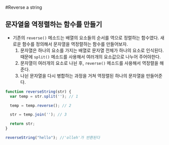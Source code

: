 #Reverse a string

## 문자열을 역정렬하는 함수를 만들기
- 기존의 `reverse()` 메소드는 배열의 요소들의 순서를 역으로 정렬하는 함수였다. 새로운 함수를 정의해서 문자열을 역정렬하는 함수를 만들어보자.
  1. 문자열은 하나의 요소를 가지는 배열로 문자열 전체가 하나의 요소로 인식된다. 때문에 `split()` 메소드를 사용해서 여러개의 요소값으로 나누어 주어야한다.
  2. 문자열이 여러개의 요소로 나뉜 후, `reverse()` 메소드를 사용해서 역정렬을 해준다.
  3. 나뉜 문자열을 다시 병합하는 과정을 거쳐 역정렬된 하나의 문자열을 만들어준다.
```javascript
function reverseString(str) {
  var temp = str.split(''); // 1

  temp = temp.reverse(); // 2

  str = temp.join(''); // 3

  return str;
}

reverseString("hello"); //'olleh'가 반환된다
```
